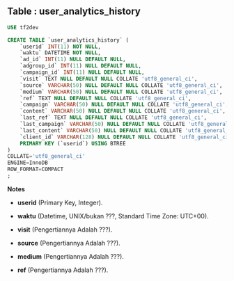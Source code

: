 Table : user_analytics_history
--------------------------------

```SQL
USE tf2dev

CREATE TABLE `user_analytics_history` (
	`userid` INT(11) NOT NULL,
	`waktu` DATETIME NOT NULL,
	`ad_id` INT(11) NULL DEFAULT NULL,
	`adgroup_id` INT(11) NULL DEFAULT NULL,
	`campaign_id` INT(11) NULL DEFAULT NULL,
	`visit` TEXT NULL DEFAULT NULL COLLATE 'utf8_general_ci',
	`source` VARCHAR(50) NULL DEFAULT NULL COLLATE 'utf8_general_ci',
	`medium` VARCHAR(50) NULL DEFAULT NULL COLLATE 'utf8_general_ci',
	`ref` TEXT NULL DEFAULT NULL COLLATE 'utf8_general_ci',
	`campaign` VARCHAR(50) NULL DEFAULT NULL COLLATE 'utf8_general_ci',
	`content` VARCHAR(50) NULL DEFAULT NULL COLLATE 'utf8_general_ci',
	`last_ref` TEXT NULL DEFAULT NULL COLLATE 'utf8_general_ci',
	`last_campaign` VARCHAR(50) NULL DEFAULT NULL COLLATE 'utf8_general_ci',
	`last_content` VARCHAR(50) NULL DEFAULT NULL COLLATE 'utf8_general_ci',
	`client_id` VARCHAR(128) NULL DEFAULT NULL COLLATE 'utf8_general_ci',
	PRIMARY KEY (`userid`) USING BTREE
)
COLLATE='utf8_general_ci'
ENGINE=InnoDB
ROW_FORMAT=COMPACT
;
```
__Notes__

+ __userid__ (Primary Key, Integer).

+ __waktu__ (Datetime, UNIX/bukan ???, Standard Time Zone: UTC+00).

+ __visit__ (Pengertiannya Adalah ???).

+ __source__ (Pengertiannya Adalah ???).

+ __medium__ (Pengertiannya Adalah ???).

+ __ref__ (Pengertiannya Adalah ???).
